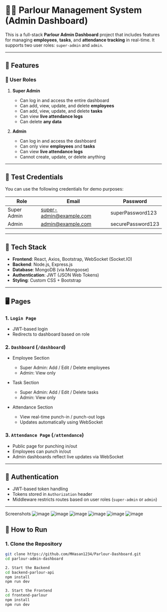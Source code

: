 # 👨‍💼 Parlour Management System (Admin Dashboard)

This is a full-stack **Parlour Admin Dashboard** project that includes features for managing **employees**, **tasks**, and **attendance tracking** in real-time. It supports two user roles: `super-admin` and `admin`.

---

## 🚀 Features

### 👥 User Roles

1. **Super Admin**
   - Can log in and access the entire dashboard
   - Can add, view, update, and delete **employees**
   - Can add, view, update, and delete **tasks**
   - Can view **live attendance logs**
   - Can delete **any data**

2. **Admin**
   - Can log in and access the dashboard
   - Can only view **employees** and **tasks**
   - Can view **live attendance logs**
   - Cannot create, update, or delete anything

---

## 🧪 Test Credentials

You can use the following credentials for demo purposes:

| Role           | Email                       | Password           |
|-------------- |--------------------         |--------------------|
| Super Admin   | super-admin@example.com     | superPassword123    |
| Admin          | admin@example.com          | securePassword123  |

---

## 🧩 Tech Stack

- **Frontend**: React, Axios, Bootstrap, WebSocket (Socket.IO)
- **Backend**: Node.js, Express.js
- **Database**: MongoDB (via Mongoose)
- **Authentication**: JWT (JSON Web Tokens)
- **Styling**: Custom CSS + Bootstrap

---

## 🖥️ Pages

### 1. `Login Page`
- JWT-based login
- Redirects to dashboard based on role

### 2. `Dashboard` (`/dashboard`)
- Employee Section
  - Super Admin: Add / Edit / Delete employees
  - Admin: View only

- Task Section
  - Super Admin: Add / Edit / Delete tasks
  - Admin: View only

- Attendance Section
  - View real-time punch-in / punch-out logs
  - Updates automatically using WebSocket

### 3. `Attendance Page` (`/attendance`)
- Public page for punching in/out
- Employees can punch in/out
- Admin dashboards reflect live updates via WebSocket

---

## 🔐 Authentication

- JWT-based token handling
- Tokens stored in `Authorization` header
- Middleware restricts routes based on user roles (`super-admin` or `admin`)

---
Screenshots
![image](https://github.com/user-attachments/assets/8f6d1784-f600-44b5-b31f-205ecfc585d7)
![image](https://github.com/user-attachments/assets/5b1203b9-bd70-4eb4-90c1-6900efc0cedc)
![image](https://github.com/user-attachments/assets/9bebf934-bf47-416d-bfc6-713f39ef4a9e)
![image](https://github.com/user-attachments/assets/8427a1e7-0d5b-453e-b262-5c2298296424)
![image](https://github.com/user-attachments/assets/653018e7-d384-4cd8-9440-4b570a34365a)
![image](https://github.com/user-attachments/assets/006385fa-725d-4ca8-884b-35c0e4c92635)

## 🧪 How to Run

### 1. Clone the Repository

```bash
git clone https://github.com/MHasan1234/Parlour-Dashboard.git
cd parlour-admin-dashboard

2. Start the Backend
cd backend-parlour-api
npm install
npm run dev

3. Start the Frontend
cd frontend-parlour
npm install
npm run dev
